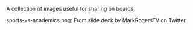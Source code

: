 A collection of images useful for sharing on boards.

sports-vs-academics.png: From slide deck by MarkRogersTV on Twitter.
